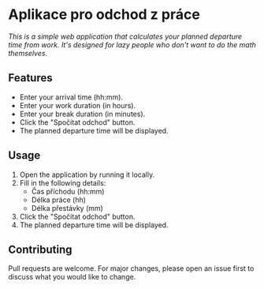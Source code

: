 # Aplikace pro odchod z práce

*This is a simple web application that calculates your planned departure time from work. It's designed for lazy people who don't want to do the math themselves.*

## Features

- Enter your arrival time (hh:mm).
- Enter your work duration (in hours).
- Enter your break duration (in minutes).
- Click the "Spočítat odchod" button.
- The planned departure time will be displayed.

## Usage

1. Open the application by running it locally.
2. Fill in the following details:
   - Čas příchodu (hh:mm)
   - Délka práce (hh)
   - Délka přestávky (mm)
3. Click the "Spočítat odchod" button.
4. The planned departure time will be displayed.

## Contributing

Pull requests are welcome. For major changes, please open an issue first to discuss what you would like to change.

